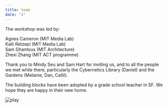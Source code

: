 ```yaml
---
title: team
date: "1"
---
```


The workshop was led by:

Agnes Cameron (MIT Media Lab) <br>
Kalli Retzepi (MIT Media Lab) <br>
Sam Ghantous (MIT Architecture) <br>
Zhexi Zhang (MIT ACT programme) <br>

Thank you to Mindy Seu and Sam Hart for inviting us, and to all the people we met while there, particularly the Cybernetics Library (Daniel) and the Gardens (Melanie, Dan, Callil).

The building blocks have been adopted by a grade school teacher in SF. We hope they are happy in their new home.

![play](game.jpg)